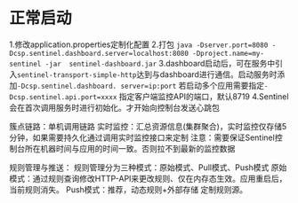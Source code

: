# 正常启动
1.修改application.properties定制化配置
2.打包 `java -Dserver.port=8080 -Dcsp.sentinel.dashboard.server=localhost:8080 -Dproject.name=my-sentinel -jar 
sentinel-dashboard.jar`
3.dashboard启动后，可在服务中引入` sentinel-transport-simple-http `达到与dashboard进行通信。启动服务时添加`-Dcsp.sentinel.dashboard.
server=ip:port` 若启动多个应用需要指定`-Dcsp.sentinel.api.port=xxxx` 指定客户端监控API的端口，默认8719
4.Sentinel会在首次调用服务时进行初始化。才开始向控制台发送心跳包


簇点链路：单机调用链路
实时监控：汇总资源信息(集群聚合)，实时监控仅存储5分钟，如果需要持久化通过调用实时监控接口来定制
    注意：需要保证Sentinel控制台所在机器时间与应用的时间一致。否则拉不到最新的监控数据

规则管理与推送：
    规则管理分为三种模式：原始模式、Pull模式、Push模式
    原始模式：通过规则查询修改HTTP-API来更改规则、仅在内存态生效。应用重启后，当前规则消失。
    Push模式：推荐，动态规则+外部存储 定制规则源。
    